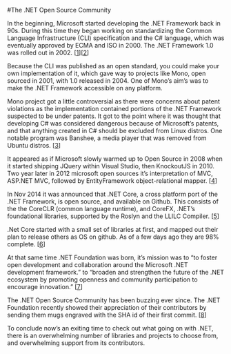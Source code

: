 #The .NET Open Source Community

In the beginning, Microsoft started developing the .NET Framework back in 90s. During this time they began working on standardizing the Common Language Infrastructure (CLI) specification and the C# language, which was eventually approved by ECMA and ISO in 2000. The .NET Framework 1.0 was rolled out in 2002. [[1](http://www.ecma-international.org/publications/files/ECMA-ST/ECMA-335.pdf)][[2](https://en.wikipedia.org/wiki/.NET_Framework)]

Because the CLI was published as an open standard, you could make your own implementation of it, which gave way to projects like Mono, open sourced in 2001, with 1.0 released in 2004. One of Mono’s aim’s was to make the .NET Framework accessible on any platform. 

Mono project got a little controversial as there were concerns about patent violations as the implementation contained portions of the .NET Framework suspected to be under patents. It got to the point where it was thought that developing C# was considered dangerous because of  Microsoft’s patents, and that anything created in C# should be excluded from Linux distros. One notable program was Banshee, a media player that was removed from Ubuntu distros. [[3](https://en.wikipedia.org/wiki/Mono_(software))] 

It appeared as if Microsoft slowly warmed up to Open Source in 2008 when it started shipping JQuery within Visual Studio, then KnockoutJS in 2010. Two year later in 2012 microsoft open sources it’s interpretation of MVC,  ASP.NET MVC, followed by EntityFramework object-relational mapper. [[4](http://kylehodgson.com/2014/11/14/microsoft-open-sources-net-the-history-behind-the-announcement/)]

In Nov 2014 it was announced that .NET Core, a cross platform port of the .NET Framework, is open source, and available on Github. This consists of the the CoreCLR (common language runtime), and CoreFX, .NET’s foundational libraries, supported by the Roslyn and the LLILC Compiler. [[5]()]

.Net Core started with a small set of libraries at first, and mapped out their plan to release others as OS on github. As of a few days ago they are 98% complete. [[6](https://github.com/dotnet/corefx-progress/blob/master/src-diff/README.md)]

At that same time .NET Foundation was born, it’s mission was to “to foster open development and collaboration around the Microsoft .NET development framework.” to “broaden and strengthen the future of the .NET ecosystem by promoting openness and community participation to encourage innovation.” [[7](http://www.dotnetfoundation.org/)]

The .NET Open Source Community has been buzzing ever since. The .NET Foundation recently showed their appreciation of their contributors by sending them mugs engraved with the  SHA id of their first commit. [[8](http://blogs.msdn.com/b/dotnet/archive/2015/07/02/thank-you-for-your-contributions.aspx)]

To conclude now’s an exiting time to check out what going on with .NET, there is an overwhelming number of libraries and projects to choose from, and overwhelming support from its contributors.


 


